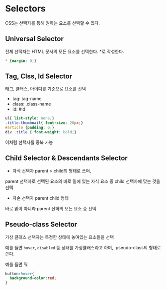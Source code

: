 # Selectors

CSS는 선택자를 통해 원하는 요소를 선택할 수 있다.

## Universal Selector 

전체 선택자는 HTML 문서의 모든 요소를 선택한다.
*로 작성한다.

```CSS
* {margin: 0;}
```

## Tag, Clss, Id Selector

태그, 클래스, 아이디를 기준으로 요소를 선택

* tag: tag-name
* class: .class-name
* id: #id

``` CSS
ul{ list-style: none;}
.title-thumbnail{ font-size: 20px;}
#article {padding: 0;}
div .title { font-weight: bold;}
```
이처럼 선택자를 중복 가능

## Child Selector & Descendants Selector

* 자식 선택자
parent > child의 형태로 쓰며, 

parent 선택자로 선택된 요소의 바로 밑에 있는 자식 요소 중 child 선택자에 맞는 것을 선택 

* 자손 선택자
parent child 형태

바로 밑이 아니라 parent 산하의 모든 요소 중 선택 

## Pseudo-class Selector 

가상 클래스 선택자는 특정한 상태에 놓여있는 요소들을 선택 

예를 들면 `hover`, `disabled` 등 상태를 가상클래스라고 하며,
:pseudo-class의 형태로 쓴다.

예를 들면 뭐 
``` CSS
button:hover{
  background-color:red;
}
```
